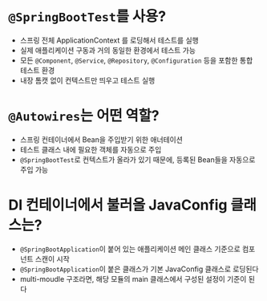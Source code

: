 # `@SpringBootTest`를 사용?
+ 스프링 전체 ApplicationContext 를 로딩해서 테스트를 실행
+ 실제 애플리케이션 구동과 거의 동일한 환경에서 테스트 가능
+ 모든 `@Component`, `@Service`, `@Repository`, `@Configuration` 등을 포함한 통합 테스트 환경
+ 내장 톰캣 없이 컨텍스트만 띄우고 테스트 실행

# `@Autowires`는 어떤 역할?
+ 스프링 컨테이너에서 Bean을 주입받기 위한 애너테이션
+ 테스트 클래스 내에 필요한 객체를 자동으로 주입
+ `@SpringBootTest`로 컨텍스트가 올라가 있기 때문에, 등록된 Bean들을 자동으로 주입 가능

# DI 컨테이너에서 불러올 JavaConfig 클래스는?
+ `@SpringBootApplication`이 붙어 있는 애플리케이션 메인 클래스 기준으로 컴포넌트 스캔이 시작
+ `@SpringBootApplication`이 붙은 클래스가 기본 JavaConfig 클래스로 로딩된다
+ multi-moudle 구조라면, 해당 모듈의 main 클래스에서 구성된 설정이 기준이 된다